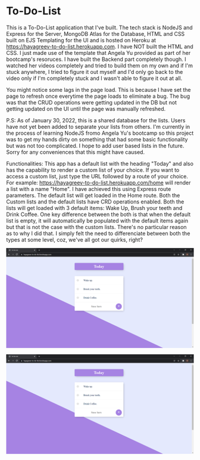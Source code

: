 # To-Do-List
This is a To-Do-List application that I've built. The tech stack is NodeJS and Express for the Server, MongoDB Atlas for the Database, HTML and CSS built on EJS Templating for the UI and is hosted on Heroku at https://hayagreev-to-do-list.herokuapp.com.
I have NOT built the HTML and CSS. I just made use of the template that Angela Yu provided as part of her bootcamp's resoruces. I have built the Backend part completely though. I watched her videos completely and tried to build them on my own and if I'm stuck anywhere, I tried to figure it out myself and I'd only go back to the video only if I'm completely stuck and I wasn't able to figure it out at all.

You might notice some lags in the page load. This is because I have set the page to refresh once everytime the page loads to eliminate a bug. The bug was that the CRUD operations were getting updated in the DB but not getting updated on the UI until the page was manually refreshed.

P.S:
As of January 30, 2022, this is a shared database for the lists. Users have not yet been added to separate your lists from others. I'm currently in the process of learning NodeJS fromo Angela Yu's bootcamp so this project was to get my hands dirty on something that had some basic functionality but was not too complicated. I hope to add user based lists in the future. Sorry for any conveniences that this might have caused. 

Functionalities:
This app has a default list with the heading "Today" and also has the capability to render a custom list of your choice. If you want to access a custom list, just type the URL followed by a route of your choice. For example: https://hayagreev-to-do-list.herokuapp.com/home will render a list with a name "Home". I have achieved this using Express route parameters.
The default list will get loaded in the Home route. Both the Custom lists and the default lists have CRD operations enabled. 
Both the lists will get loaded with 3 default items: Wake Up, Brush your teeth and Drink Coffee. One key difference between the both is that when the default list is empty, it will automatically be populated with the default items again but that is not the case with the custom lists. There's no particular reason as to why I did that. I simply felt the need to differenciate between both the types at some level, coz, we've all got our quirks, right?

![alt text](Screenshots/To-Do.png "Default List")


![alt text](Screenshots/To-Do.png "Custom List")
